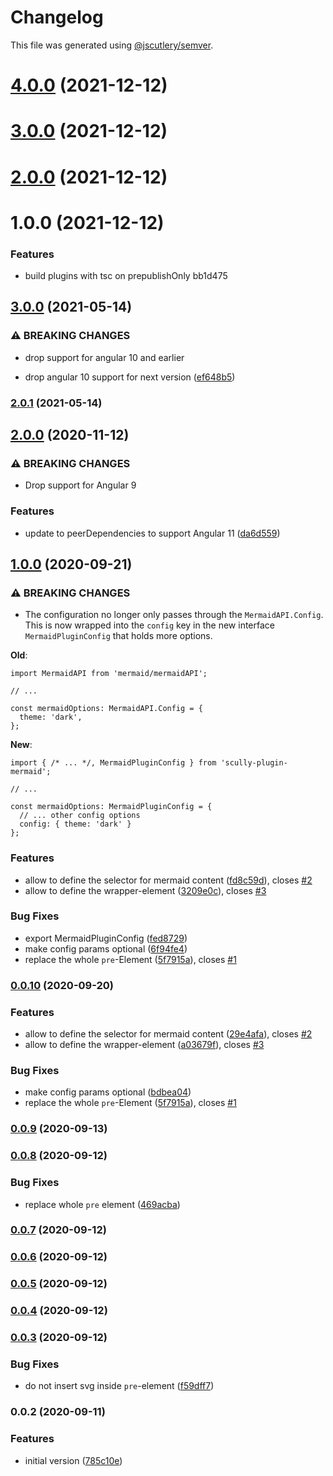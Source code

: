 # Changelog

This file was generated using [@jscutlery/semver](https://github.com/jscutlery/semver).

# [4.0.0](/compare/scully-plugin-mermaid-3.0.0...scully-plugin-mermaid-4.0.0) (2021-12-12)



# [3.0.0](/compare/scully-plugin-mermaid-2.0.0...scully-plugin-mermaid-3.0.0) (2021-12-12)



# [2.0.0](/compare/scully-plugin-mermaid-1.0.0...scully-plugin-mermaid-2.0.0) (2021-12-12)



# 1.0.0 (2021-12-12)


### Features

* build plugins with tsc on prepublishOnly bb1d475



## [3.0.0](https://github.com/k9n-dev/scully-plugins/tree/main/scully/plugins/scully-plugin-mermaid/compare/v2.0.1...v3.0.0) (2021-05-14)


### ⚠ BREAKING CHANGES

* drop support for angular 10 and earlier

* drop angular 10 support for next version ([ef648b5](https://github.com/k9n-dev/scully-plugins/tree/main/scully/plugins/scully-plugin-mermaid/commit/ef648b5f63d4f927d858fbc3d20adbc98c28c6e5))

### [2.0.1](https://github.com/k9n-dev/scully-plugins/tree/main/scully/plugins/scully-plugin-mermaid/compare/v2.0.0...v2.0.1) (2021-05-14)

## [2.0.0](https://github.com/k9n-dev/scully-plugins/tree/main/scully/plugins/scully-plugin-mermaid/compare/v1.0.0...v2.0.0) (2020-11-12)


### ⚠ BREAKING CHANGES

* Drop support for Angular 9

### Features

* update to peerDependencies to support Angular 11 ([da6d559](https://github.com/k9n-dev/scully-plugins/tree/main/scully/plugins/scully-plugin-mermaid/commit/da6d55917ac994f57877b942debc34810071aec8))

## [1.0.0](https://github.com/k9n-dev/scully-plugins/tree/main/scully/plugins/scully-plugin-mermaid/compare/v0.0.9...v1.0.0) (2020-09-21)


### ⚠ BREAKING CHANGES

* The configuration no longer only passes through the `MermaidAPI.Config`. This is now wrapped into the `config` key in the new interface `MermaidPluginConfig` that holds more options.

**Old**:
```
import MermaidAPI from 'mermaid/mermaidAPI';

// ...

const mermaidOptions: MermaidAPI.Config = {
  theme: 'dark',
};
```

**New**:
```
import { /* ... */, MermaidPluginConfig } from 'scully-plugin-mermaid';

// ...

const mermaidOptions: MermaidPluginConfig = {
  // ... other config options
  config: { theme: 'dark' }
};
```

### Features

* allow to define the selector for mermaid content ([fd8c59d](https://github.com/k9n-dev/scully-plugins/tree/main/scully/plugins/scully-plugin-mermaid/commit/fd8c59d09edac1da04f52d20181a526aac393ab0)), closes [#2](https://github.com/k9n-dev/scully-plugins/tree/main/scully/plugins/scully-plugin-mermaid/issues/2)
* allow to define the wrapper-element ([3209e0c](https://github.com/k9n-dev/scully-plugins/tree/main/scully/plugins/scully-plugin-mermaid/commit/3209e0ca39e1e7e9c1bd33aeadc8d65ed54bffcb)), closes [#3](https://github.com/k9n-dev/scully-plugins/tree/main/scully/plugins/scully-plugin-mermaid/issues/3)


### Bug Fixes

* export MermaidPluginConfig ([fed8729](https://github.com/k9n-dev/scully-plugins/tree/main/scully/plugins/scully-plugin-mermaid/commit/fed8729e2dddc8abfb89af0fea35b623f0935e9d))
* make config params optional ([6f94fe4](https://github.com/k9n-dev/scully-plugins/tree/main/scully/plugins/scully-plugin-mermaid/commit/6f94fe4dffd788a5e053adb2bdaf048e8387a15f))
* replace the whole `pre`-Element ([5f7915a](https://github.com/k9n-dev/scully-plugins/tree/main/scully/plugins/scully-plugin-mermaid/commit/5f7915aa10c168fd1e1bc0a35366e6cebe06c794)), closes [#1](https://github.com/k9n-dev/scully-plugins/tree/main/scully/plugins/scully-plugin-mermaid/issues/1)

### [0.0.10](https://github.com/k9n-dev/scully-plugins/tree/main/scully/plugins/scully-plugin-mermaid/compare/v0.0.9...v0.0.10) (2020-09-20)


### Features

* allow to define the selector for mermaid content ([29e4afa](https://github.com/k9n-dev/scully-plugins/tree/main/scully/plugins/scully-plugin-mermaid/commit/29e4afade0d3c922e529db0cd9d799ce204f2ea1)), closes [#2](https://github.com/k9n-dev/scully-plugins/tree/main/scully/plugins/scully-plugin-mermaid/issues/2)
* allow to define the wrapper-element ([a03679f](https://github.com/k9n-dev/scully-plugins/tree/main/scully/plugins/scully-plugin-mermaid/commit/a03679f452e97852b7da98a7eaff0bb8694ea2c9)), closes [#3](https://github.com/k9n-dev/scully-plugins/tree/main/scully/plugins/scully-plugin-mermaid/issues/3)


### Bug Fixes

* make config params optional ([bdbea04](https://github.com/k9n-dev/scully-plugins/tree/main/scully/plugins/scully-plugin-mermaid/commit/bdbea04a87ffd64deff4604048b6ad4b15d200b9))
* replace the whole `pre`-Element ([5f7915a](https://github.com/k9n-dev/scully-plugins/tree/main/scully/plugins/scully-plugin-mermaid/commit/5f7915aa10c168fd1e1bc0a35366e6cebe06c794)), closes [#1](https://github.com/k9n-dev/scully-plugins/tree/main/scully/plugins/scully-plugin-mermaid/issues/1)

### [0.0.9](https://github.com/k9n-dev/scully-plugins/tree/main/scully/plugins/scully-plugin-mermaid/compare/v0.0.8...v0.0.9) (2020-09-13)

### [0.0.8](https://github.com/k9n-dev/scully-plugins/tree/main/scully/plugins/scully-plugin-mermaid/compare/v0.0.7...v0.0.8) (2020-09-12)


### Bug Fixes

* replace whole `pre` element ([469acba](https://github.com/k9n-dev/scully-plugins/tree/main/scully/plugins/scully-plugin-mermaid/commit/469acba181b481ac7319f5c601c13e7ccacdaf6b))

### [0.0.7](https://github.com/k9n-dev/scully-plugins/tree/main/scully/plugins/scully-plugin-mermaid/compare/v0.0.6...v0.0.7) (2020-09-12)

### [0.0.6](https://github.com/k9n-dev/scully-plugins/tree/main/scully/plugins/scully-plugin-mermaid/compare/v0.0.5...v0.0.6) (2020-09-12)

### [0.0.5](https://github.com/k9n-dev/scully-plugins/tree/main/scully/plugins/scully-plugin-mermaid/compare/v0.0.4...v0.0.5) (2020-09-12)

### [0.0.4](https://github.com/k9n-dev/scully-plugins/tree/main/scully/plugins/scully-plugin-mermaid/compare/v0.0.3...v0.0.4) (2020-09-12)

### [0.0.3](https://github.com/k9n-dev/scully-plugins/tree/main/scully/plugins/scully-plugin-mermaid/compare/v0.0.2...v0.0.3) (2020-09-12)


### Bug Fixes

* do not insert svg inside `pre`-element ([f59dff7](https://github.com/k9n-dev/scully-plugins/tree/main/scully/plugins/scully-plugin-mermaid/commit/f59dff73ee017856f598fe621061e548263a5e5f))

### 0.0.2 (2020-09-11)


### Features

* initial version ([785c10e](https://github.com/k9n-dev/scully-plugins/tree/main/scully/plugins/scully-plugin-mermaid/commit/785c10e5b4ed4eb0f22b7106218aa27c64dcdac7))

